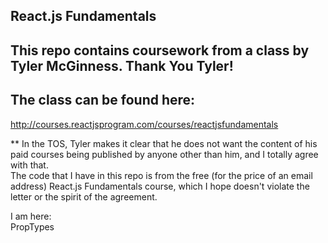 ## React.js Fundamentals

## This repo contains coursework from a class by Tyler McGinness. Thank You Tyler!

## The class can be found here:  
http://courses.reactjsprogram.com/courses/reactjsfundamentals

** In the TOS, Tyler makes it clear that he does not want the content of his paid courses being published by anyone other than him, and I totally agree with that.  
The code that I have in this repo is from the free (for the price of an email address) React.js Fundamentals course, which I hope doesn't violate the letter or the spirit of the agreement.


I am here:  
PropTypes
